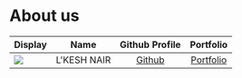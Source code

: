 # About us

Display |    Name     |            Github Profile            | Portfolio 
--------|:-----------:|:------------------------------------:|:---------:
![](https://via.placeholder.com/100.png?text=Photo) | L'KESH NAIR | [Github](https://github.com/Rezelix) | [Portfolio](docs/team/rezelix.md)

